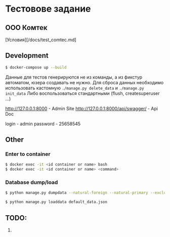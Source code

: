 # Тестовове задание
## ООО Комтек

[Условия][/docs/test_comtec.md] 


## Development
```sh
$ docker-compose up --build
```
Данные для тестов генерируются не из команды, а из фикстур автоматом, юзера создавать не нужно.
Для сброса данных необходимо использовать кастомную `./manage.py delete_data` и `./manage.py init_data`
Либо воспользоваться стандартными (flush, createsuperuser ...)

http://127.0.0.1:8000 - Admin Site
http://127.0.0.1:8000/api/swagger/ - Api Doc

login - admin
password - 25658545

## Other
### Enter to container
```sh
$ docker exec -it <id container or name> bash
$ docker exec -it <id container or name> <command>
```
### Database dump/load
```sh
$ python manage.py dumpdata --natural-foreign --natural-primary --exclude=contenttypes --exclude=auth.Permission --indent 4 > default_data.json

$ python manage.py loaddata default_data.json
```

## TODO:
1. 
